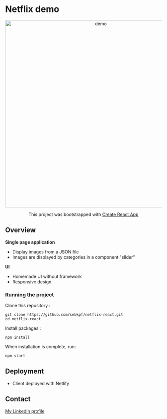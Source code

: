 # Netflix demo

<p align="center">
	<img
			width="600"
			alt="demo"
			src="https://github.com/sebkpf/netflix-react/blob/master/documentation/demo.gif">
</p>

<p align="center">
 This project was bootstrapped with <a href=https://github.com/facebook/create-react-app. target="_blank">Create React App</a>
</p>

## Overview

**Single page application**

- Display images from a JSON file
- Images are displayed by categories in a component "slider"

**UI**

- Homemade UI without framework
- Responsive design

### Running the project

Clone this repository :

```
git clone https://github.com/sebkpf/netflix-react.git
cd netflix-react
```

Install packages :

```
npm install
```

When installation is complete, run:

```bash
npm start
```

## Deployment

- Client deployed with Netlify

## Contact

<a href="https://www.linkedin.com/in/sebastienkempf/" target="_blank">My LinkedIn profile</a>
